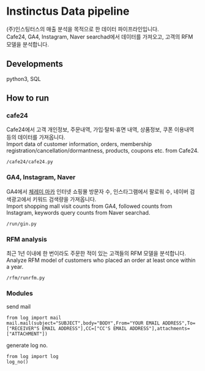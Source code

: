 # Instinctus Data pipeline

(주)인스팅터스의 매출 분석을 목적으로 한 데이터 파이프라인입니다.  
Cafe24, GA4, Instagram, Naver searchad에서 데이터를 가져오고, 고객의 RFM 모델을 분석합니다.

## Developments
python3, SQL

## How to run

### cafe24
Cafe24에서 고객 개인정보, 주문내역, 가입·탈퇴·휴면 내역, 상품정보, 쿠폰 이용내역 등의 데이터를 가져옵니다.  
Import data of customer information, orders, membership registration/cancellation/dormantness, products, coupons etc. from Cafe24.

    /cafe24/cafe24.py

### GA4, Instagram, Naver
GA4에서 [체레미 마카](https://cheremimaka.com/) 인터넷 쇼핑몰 방문자 수, 인스타그램에서 팔로워 수, 네이버 검색광고에서 키워드 검색량을 가져옵니다.  
Import shopping mall visit counts from GA4, followed counts from Instagram, keywords query counts from Naver searchad.  

    /run/gin.py
    
### RFM analysis
최근 1년 이내에 한 번이라도 주문한 적이 있는 고객들의 RFM 모델을 분석합니다.  
Analyze RFM model of customers who placed an order at least once within a year.

    /rfm/runrfm.py

### Modules
send mail

    from log import mail
    mail.mail(subject="SUBJECT",body="BODY",From="YOUR EMAIL ADDRESS",To=["RECEIVER"S EMAIL ADDRESS"],CC=["CC'S EMAIL ADDRESS"],attachments=["ATTACHMENT"])

generate log no.

    from log import log
    log_no()
